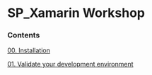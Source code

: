# SP_Xamarin Workshop
### Contents
[00. Installation](https://github.com/ceteongvanness/SP_XamarinWorkshop/blob/master/00.%20Installation.md)

[01. Validate your development environment](https://github.com/ceteongvanness/SP_XamarinWorkshop/blob/master/01.%20Validate%20your%20development%20environment.md)
